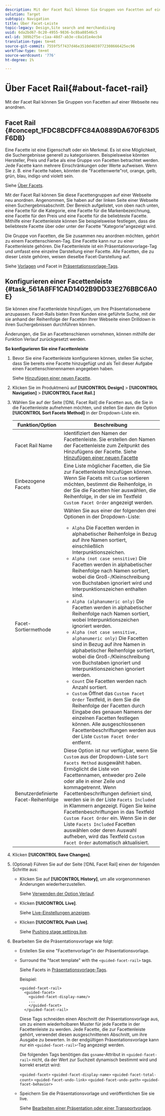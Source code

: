 ```yaml
---
description: Mit der Facet Rail können Sie Gruppen von Facetten auf einer Webseite neu anordnen.
solution: Target
subtopic: Navigation
title: Über Facet-Leiste
topic-legacy: Design,Site search and merchandising
uuid: 6da2bd67-8c20-4955-9836-bc8ba88546c5
exl-id: 389b2f5e-c1aa-48d7-ab3e-c8a1d1e4ecb4
translation-type: tm+mt
source-git-commit: 7559f5f7437d46e3510d4659772308666425ec96
workflow-type: tm+mt
source-wordcount: '776'
ht-degree: 1%

---
```


# Über Facet Rail{#about-facet-rail}

Mit der Facet Rail können Sie Gruppen von Facetten auf einer Webseite neu anordnen.

## Facet Rail {#concept_1FDC8BCDFFC84A0889DA670F63D5F6DB}

Eine Facette ist eine Eigenschaft oder ein Merkmal. Es ist eine Möglichkeit, die Suchergebnisse generell zu kategorisieren. Beispielsweise könnten Hersteller, Preis und Farbe als eine Gruppe von Facetten betrachtet werden. Jede Facette kann mehrere Einschränkungen oder Werte aufweisen. Wenn Sie z. B. eine Facette haben, könnten die &quot;Facettenwerte&quot;rot, orange, gelb, grün, blau, indigo und violett sein.

Siehe [Über Facets](../c-about-design-menu/c-about-facets.md#concept_FA912B3B41EE493DB2F492D188457FF5).

Mit der Facet Rail können Sie diese Facettengruppen auf einer Webseite neu anordnen. Angenommen, Sie haben auf der linken Seite einer Webseite einen Suchergebnisabschnitt. Der Bereich aufgelistet, von oben nach unten, eine Facette für die Kategorie, eine Facette für die Markenbezeichnung, eine Facette für den Preis und eine Facette für die beliebteste Facette. Mithilfe einer Facettenleiste können Sie beispielsweise festlegen, dass die beliebteste Facette über oder unter der Facette &quot;Kategorie&quot;angezeigt wird.

Die Gruppe von Facetten, die Sie zusammen neu anordnen möchten, gehört zu einem Facettenschienen-Tag. Eine Facette kann nur zu einer Facettenleiste gehören. Die Facettenleiste ist ein Präsentationsvorlage-Tag und umfasst eine einzelne Darstellung einer Facette. Alle Facetten, die zu dieser Leiste gehören, weisen dieselbe Facet-Darstellung auf.

Siehe [Vorlagen](../c-about-design-menu/c-about-templates.md#concept_06EB481B14864E18A8AE2BCD1D6EF0B5) und Facet in [Präsentationsvorlage-Tags](../c-appendices/c-templates.md#reference_F1BBF616BCEC4AD7B2548ECD3CA74C64).

## Konfigurieren einer Facettenleiste {#task_561A8FF1CAD1402B9DD33E276BBC6A0E}

Sie können eine Facettenleiste hinzufügen, um Ihre Präsentationsebene anzupassen. Facet-Rails bieten Ihren Kunden eine geführte Suche, mit der sie anhand der Reihenfolge der Facetten Ihrer Webseite einen Drilldown in ihren Suchergebnissen durchführen können.

<!-- 

t_configuring_facet_rail.xml

-->

Änderungen, die Sie an Facettenschienen vornehmen, können mithilfe der Funktion Verlauf zurückgesetzt werden.

**So konfigurieren Sie eine Facettenleiste**

1. Bevor Sie eine Facettenleiste konfigurieren können, stellen Sie sicher, dass Sie bereits eine Facette hinzugefügt und als Teil dieser Aufgabe einen Facettenschienennamen angegeben haben.

   Siehe [Hinzufügen einer neuen Facette](../c-about-design-menu/c-about-facets.md#task_FC07BFFA62CA4B718D6CBF4F2855C89B).
1. Klicken Sie im Produktmenü auf **[!UICONTROL Design]** > **[!UICONTROL Navigation]** > **[!UICONTROL Facet Rail.]**
1. Wählen Sie auf der Seite [!DNL Facet Rail] die Facetten aus, die Sie in die Facettenleiste aufnehmen möchten, und stellen Sie dann die Option **[!UICONTROL Sort Facets Method]** in der Dropdown-Liste ein.

   <!-- 
   r_facet_rail_options.xml
   -->

   | Funktion/Option | Beschreibung |
   |--- |--- |
   | Facet Rail Name | Identifiziert den Namen der Facettenleiste.  Sie erstellen den Namen der Facettenleiste zum Zeitpunkt des Hinzufügens der Facette.  Siehe [Hinzufügen einer neuen Facette](../c-about-design-menu/c-about-facets.md#task_FC07BFFA62CA4B718D6CBF4F2855C89B) |
   | Einbezogene Facets | Eine Liste möglicher Facetten, die Sie zur Facettenleiste hinzufügen können.  Wenn Sie Facets mit `Custom` sortieren möchten, bestimmt die Reihenfolge, in der Sie die Facetten hier auswählen, die Reihenfolge, in der sie im Textfeld `Custom Facet Order` angezeigt werden. |
   | Facet-Sortiermethode | Wählen Sie aus einer der folgenden drei Optionen in der Dropdown-Liste:<ul><li>`Alpha` Die Facetten werden in alphabetischer Reihenfolge in Bezug auf ihre Namen sortiert, einschließlich Interpunktionszeichen.</li><li>`Alpha (not case sensitive)` Die Facetten werden in alphabetischer Reihenfolge nach Namen sortiert, wobei die Groß-/Kleinschreibung von Buchstaben ignoriert wird und Interpunktionszeichen enthalten sind. </li><li>`Alpha (alphanumeric only)` Die Facetten werden in alphabetischer Reihenfolge nach Namen sortiert, wobei Interpunktionszeichen ignoriert werden. </li><li>`Alpha (not case sensitive, alphanumeric only)` Die Facetten sind in Bezug auf ihre Namen in alphabetischer Reihenfolge sortiert, wobei die Groß-/Kleinschreibung von Buchstaben ignoriert und Interpunktionszeichen ignoriert werden. </li><li>`Count` Die Facetten werden nach Anzahl sortiert. </li><li>`Custom` Öffnet das  `Custom Facet Order` Textfeld, in dem Sie die Reihenfolge der Facetten durch Eingabe des genauen Namens der einzelnen Facetten festlegen können. Alle ausgeschlossenen Facettenbeschriftungen werden aus der Liste `Custom Facet Order` entfernt.</li></ul> |
   | Benutzerdefinierte Facet-Reihenfolge | Diese Option ist nur verfügbar, wenn Sie `Custom` aus der Dropdown-Liste `Sort Facets Method` ausgewählt haben.  Ermöglicht die Liste von Facettennamen, entweder pro Zeile oder alle in einer Zeile und kommagetrennt. Wenn Facettenbeschriftungen definiert sind, werden sie in der Liste `Facets Included` in Klammern angezeigt.  Fügen Sie keine Facettenbeschriftungen in das Textfeld `Custom Facet Order` ein.  Wenn Sie in der Liste `Facets Included` Facetten auswählen oder deren Auswahl aufheben, wird das Textfeld `Custom Facet Order` automatisch aktualisiert. |

1. Klicken **[!UICONTROL Save Changes]**.
1. (Optional) Führen Sie auf der Seite [!DNL Facet Rail] einen der folgenden Schritte aus:

   * Klicken Sie auf **[!UICONTROL History]**, um alle vorgenommenen Änderungen wiederherzustellen.

      Siehe [Verwenden der Option Verlauf](../t-using-the-history-option.md#task_70DD3F87A67242BBBD2CB27156F43002).

   * Klicken **[!UICONTROL Live]**.

      Siehe [Live-Einstellungen anzeigen](../c-about-staging.md#task_401A0EBDB5DB4D4CA933CBA7BECDC10F).

   * Klicken **[!UICONTROL Push Live]**.

      Siehe [Pushing stage settings live](../c-about-staging.md#task_44306783B4C0408AAA58B471DAF2D9A4).

1. Bearbeiten Sie die Präsentationsvorlage wie folgt:

   * Erstellen Sie eine &quot;Facettenvorlage&quot;in der Präsentationsvorlage.
   * Surround the &quot;facet template&quot; with the `<guided-facet-rail>` tags.

      Siehe Facets in [Präsentationsvorlage-Tags](../c-appendices/c-templates.md#reference_F1BBF616BCEC4AD7B2548ECD3CA74C64).

      Beispiel:

      ```
      <guided-facet-rail>
        <guided-facet>
          <guided-facet-display-name/>
          ...
          </guided-facet>
        </guided-facet-rail>
      ```

      Diese Tags schneiden einen Abschnitt der Präsentationsvorlage aus, um zu einem wiederholbaren Muster für jede Facette in der Facettenleiste zu werden. Jede Facette, die zur Facettenleiste gehört, verwendet diesen ausgeschnittenen Abschnitt, um ihre Ausgabe zu bewerten. In der endgültigen Präsentationsvorlage kann nur ein `<guided-facet-rail>`-Tag angezeigt werden.

      Die folgenden Tags benötigen das `gsname`-Attribut in `<guided-facet-rail>` nicht, da der Wert zur Suchzeit dynamisch bestimmt wird und korrekt ersetzt wird:

      `<guided-facet>`
      `<guided-facet-display-name>`
      `<guided-facet-total-count>`
      `<guided-facet-undo-link>`
      `<guided-facet-undo-path>`
      `<guided-facet-behavior>`

   * Speichern Sie die Präsentationsvorlage und veröffentlichen Sie sie live.

      Siehe [Bearbeiten einer Präsentation oder einer Transportvorlage](../c-about-design-menu/c-about-templates.md#task_800E0E2265C34C028C92FEB5A1243EC3).
